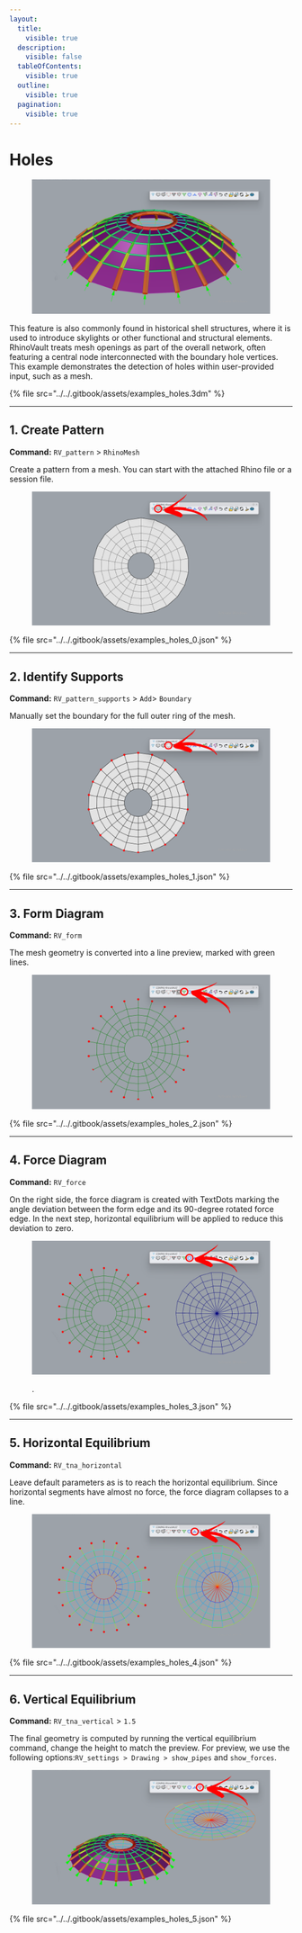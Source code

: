 ```yaml
---
layout:
  title:
    visible: true
  description:
    visible: false
  tableOfContents:
    visible: true
  outline:
    visible: true
  pagination:
    visible: true
---
```


# Holes

<figure><img src="../../.gitbook/assets/examples_holes.png" alt=""><figcaption></figcaption></figure>

This feature is also commonly found in historical shell structures, where it is used to introduce skylights or other functional and structural elements. RhinoVault treats mesh openings as part of the overall network, often featuring a central node interconnected with the boundary hole vertices. This example demonstrates the detection of holes within user-provided input, such as a mesh. 

{% file src="../../.gitbook/assets/examples_holes.3dm" %}

***

## 1. Create Pattern

**Command:** `RV_pattern` > `RhinoMesh`

Create a pattern from a mesh. You can start with the attached Rhino file or a session file.

<figure><img src="../../.gitbook/assets/examples_holes_0.png" alt=""><figcaption></figcaption></figure>

{% file src="../../.gitbook/assets/examples_holes_0.json" %}

***

## 2. Identify Supports

**Command:** `RV_pattern_supports` > `Add`> `Boundary`

Manually set the boundary for the full outer ring of the mesh.

<figure><img src="../../.gitbook/assets/examples_holes_1.png" alt=""><figcaption></figcaption></figure>

{% file src="../../.gitbook/assets/examples_holes_1.json" %}

***

## 3. Form Diagram

**Command:** `RV_form`

The mesh geometry is converted into a line preview, marked with green lines.

<figure><img src="../../.gitbook/assets/examples_holes_2.png" alt=""><figcaption></figcaption></figure>

{% file src="../../.gitbook/assets/examples_holes_2.json" %}

***

## 4. Force Diagram

**Command:** `RV_force`

On the right side, the force diagram is created with TextDots marking the angle deviation between the form edge and its 90-degree rotated force edge. In the next step, horizontal equilibrium will be applied to reduce this deviation to zero.

<figure><img src="../../.gitbook/assets/examples_holes_3.png" alt=""><figcaption><p>.</p></figcaption></figure>

{% file src="../../.gitbook/assets/examples_holes_3.json" %}

***

## 5. Horizontal Equilibrium

**Command:** `RV_tna_horizontal`

Leave default parameters as is to reach the horizontal equilibrium. Since horizontal segments have almost no force, the force diagram collapses to a line.

<figure><img src="../../.gitbook/assets/examples_holes_4.png" alt=""><figcaption></figcaption></figure>

{% file src="../../.gitbook/assets/examples_holes_4.json" %}

***

## 6. Vertical Equilibrium

**Command:** `RV_tna_vertical` > `1.5`

The final geometry is computed by running the vertical equilibrium command, change the height to match the preview. For preview, we use the following options:`RV_settings > Drawing > show_pipes` and `show_forces`.

<figure><img src="../../.gitbook/assets/examples_holes_5.png" alt=""><figcaption></figcaption></figure>

{% file src="../../.gitbook/assets/examples_holes_5.json" %}
